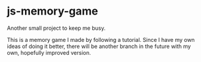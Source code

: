 # js-memory-game

Another small project to keep me busy.

This is a memory game I made by following a tutorial. Since I have my own ideas of doing it better, there will be another branch in the future with my own, hopefully improved version. 